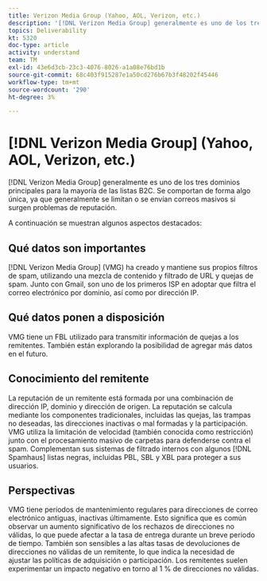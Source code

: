 ```yaml
---
title: Verizon Media Group (Yahoo, AOL, Verizon, etc.)
description: '[!DNL Verizon Media Group] generalmente es uno de los tres dominios principales para la mayoría de las listas B2C. Se comportan de forma algo única, ya que generalmente se limitan o se envían correos masivos si surgen problemas de reputación.'
topics: Deliverability
kt: 5320
doc-type: article
activity: understand
team: TM
exl-id: 43e6d3cb-23c3-4076-8026-a1a08e76bd1b
source-git-commit: 68c403f915287e1a50cd276b67b3f48202f45446
workflow-type: tm+mt
source-wordcount: '290'
ht-degree: 3%

---
```


# [!DNL Verizon Media Group] (Yahoo, AOL, Verizon, etc.)

[!DNL Verizon Media Group] generalmente es uno de los tres dominios principales para la mayoría de las listas B2C. Se comportan de forma algo única, ya que generalmente se limitan o se envían correos masivos si surgen problemas de reputación.

A continuación se muestran algunos aspectos destacados:

## Qué datos son importantes

[!DNL Verizon Media Group] (VMG) ha creado y mantiene sus propios filtros de spam, utilizando una mezcla de contenido y filtrado de URL y quejas de spam. Junto con Gmail, son uno de los primeros ISP en adoptar que filtra el correo electrónico por dominio, así como por dirección IP.

## Qué datos ponen a disposición

VMG tiene un FBL utilizado para transmitir información de quejas a los remitentes. También están explorando la posibilidad de agregar más datos en el futuro.

## Conocimiento del remitente

La reputación de un remitente está formada por una combinación de dirección IP, dominio y dirección de origen. La reputación se calcula mediante los componentes tradicionales, incluidas las quejas, las trampas no deseadas, las direcciones inactivas o mal formadas y la participación. VMG utiliza la limitación de velocidad (también conocida como restricción) junto con el procesamiento masivo de carpetas para defenderse contra el spam. Complementan sus sistemas de filtrado internos con algunos [!DNL Spamhaus] listas negras, incluidas PBL, SBL y XBL para proteger a sus usuarios.

## Perspectivas

VMG tiene períodos de mantenimiento regulares para direcciones de correo electrónico antiguas, inactivas últimamente. Esto significa que es común observar un aumento significativo de los rechazos de direcciones no válidas, lo que puede afectar a la tasa de entrega durante un breve periodo de tiempo. También son sensibles a las altas tasas de devoluciones de direcciones no válidas de un remitente, lo que indica la necesidad de ajustar las políticas de adquisición o participación. Los remitentes suelen experimentar un impacto negativo en torno al 1 % de direcciones no válidas.
